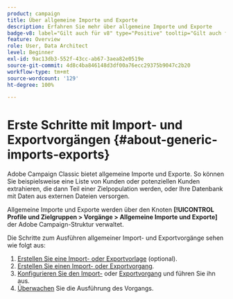 ```yaml
---
product: campaign
title: Über allgemeine Importe und Exporte
description: Erfahren Sie mehr über allgemeine Importe und Exporte
badge-v8: label="Gilt auch für v8" type="Positive" tooltip="Gilt auch für Campaign v8"
feature: Overview
role: User, Data Architect
level: Beginner
exl-id: 9ac13db3-552f-43cc-ab67-3aea82e0519e
source-git-commit: 4d8c4ba846148d3df00a76ecc29375b9047c2b20
workflow-type: tm+mt
source-wordcount: '129'
ht-degree: 100%

---
```


# Erste Schritte mit Import- und Exportvorgängen {#about-generic-imports-exports}



Adobe Campaign Classic bietet allgemeine Importe und Exporte. So können Sie beispielsweise eine Liste von Kunden oder potenziellen Kunden extrahieren, die dann Teil einer Zielpopulation werden, oder Ihre Datenbank mit Daten aus externen Dateien versorgen.

Allgemeine Importe und Exporte werden über den Knoten **[!UICONTROL Profile und Zielgruppen > Vorgänge > Allgemeine Importe und Exporte]** der Adobe Campaign-Struktur verwaltet.

Die Schritte zum Ausführen allgemeiner Import- und Exportvorgänge sehen wie folgt aus:

1. [Erstellen Sie eine Import- oder Exportvorlage](../../platform/using/creating-import-export-templates.md) (optional).
1. [Erstellen Sie einen Import- oder Exportvorgang](../../platform/using/creating-import-export-jobs.md).
1. [Konfigurieren Sie den Import-](../../platform/using/executing-import-jobs.md) oder [Exportvorgang](../../platform/using/executing-export-jobs.md) und führen Sie ihn aus.
1. [Überwachen](../../platform/using/monitoring-jobs-execution.md) Sie die Ausführung des Vorgangs.
